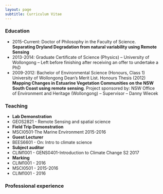 ```yaml
---
layout: page
subtitle: Curriculum Vitae
---
```


### Education 
- 2015-Current: Doctor of Philosophy in the Faculty of Science. **Separating Dryland Degradation from natural variability using Remote Sensing**
- 2013-2014: Graduate Certificate of Science (Physics) – University of Wollongong – Left before finishing after receiving an offer to undertake a PhD
- 2009-2012: Bachelor of Environmental Science (Honours, Class 1) University of Wollongong Dean’s Merit List. Honours Thesis (2012) **Mapping Changes in Estuarine Vegetation Communities on the NSW South Coast using remote sensing**. Project sponsored by: NSW Office of Environment and Heritage (Wollongong) – Supervisor – Danny Wiecek

### Teaching
- **Lab Demonstration**
- GEOS2821 - Remote Sensing and spatial science
- **Field Trip Demonstration**
- MSCI0501-The Marine Environment 2015-2016
- **Guest Lecturer**
- BEES6601 - On: Intro to climate science
- **Subject auditor**
- CLIM1001 - GENS0401-Introduction to Climate Change S2 2017
- **Marking**
- CLIM1001 - 2016
- MSCI0501 - 2015-2016
- CLIM1001 - 2016

### Professional experience   